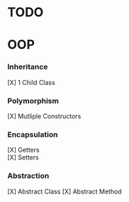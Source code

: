 # TODO

# OOP
### Inheritance
[X] 1 Child Class
### Polymorphism
[X] Mutliple Constructors
### Encapsulation
[X] Getters\
[X] Setters
### Abstraction
[X] Abstract Class
[X] Abstract Method

